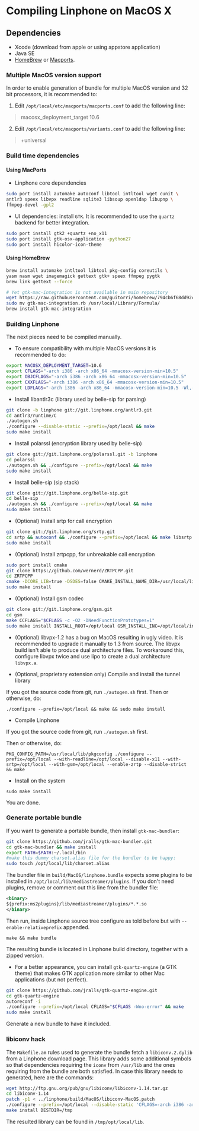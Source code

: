 # Compiling Linphone on MacOS X

## Dependencies

* Xcode (download from apple or using appstore application)
* Java SE
* [HomeBrew](http://brew.sh) or [Macports](http://www.macports.org/).

### Multiple MacOS version support

In order to enable generation of bundle for multiple MacOS version and 32 bit processors, it is recommended to:

1. Edit `/opt/local/etc/macports/macports.conf` to add the following line:

 > macosx_deployment_target 10.6

2. Edit `/opt/local/etc/macports/variants.conf` to add the following line:

 > +universal

### Build time dependencies

#### Using MacPorts

* Linphone core dependencies
 ```sh
 sudo port install automake autoconf libtool intltool wget cunit \
 antlr3 speex libvpx readline sqlite3 libsoup openldap libupnp \
 ffmpeg-devel -gpl2
 ```

* UI dependencies: install `GTK`. It is recommended to use the `quartz` backend for better integration.

 ```sh
 sudo port install gtk2 +quartz +no_x11
 sudo port install gtk-osx-application -python27
 sudo port install hicolor-icon-theme
 ```

 #### Using HomeBrew

 ```sh
brew install automake intltool libtool pkg-config coreutils \
yasm nasm wget imagemagick gettext gtk+ speex ffmpeg pygtk
brew link gettext --force

# Yet gtk-mac-integration is not available in main repository
wget https://raw.githubusercontent.com/guitorri/homebrew/794cb6f68dd92cffc60da86fc4b900bc9ce571ef/Library/Formula/gtk-mac-integration.rb
sudo mv gtk-mac-integration.rb /usr/local/Library/Formula/
brew install gtk-mac-integration
 ```

 ### Building Linphone

The next pieces need to be compiled manually.

* To ensure compatibility with multiple MacOS versions it is recommended to do:

 ```sh
 export MACOSX_DEPLOYMENT_TARGET=10.6
 export CFLAGS="-arch i386 -arch x86_64 -mmacosx-version-min=10.5"
 export OBJCFLAGS="-arch i386 -arch x86_64 -mmacosx-version-min=10.5"
 export CXXFLAGS="-arch i386 -arch x86_64 -mmacosx-version-min=10.5"
 export LDFLAGS="-arch i386 -arch x86_64 -mmacosx-version-min=10.5 -Wl,-headerpad_max_install_names -Wl,-read_only_relocs -Wl,suppress"
 ```

* Install libantlr3c (library used by belle-sip for parsing)

 ```sh
 git clone -b linphone git://git.linphone.org/antlr3.git
 cd antlr3/runtime/C
 ./autogen.sh
 ./configure --disable-static --prefix=/opt/local && make
 sudo make install
 ```

* Install polarssl (encryption library used by belle-sip)
 ```sh
 git clone git://git.linphone.org/polarssl.git -b linphone
 cd polarssl
 ./autogen.sh && ./configure --prefix=/opt/local && make
 sudo make install
 ```

* Install belle-sip (sip stack)

 ```sh
 git clone git://git.linphone.org/belle-sip.git
 cd belle-sip
 ./autogen.sh && ./configure --prefix=/opt/local && make
 sudo make install
 ```

* (Optional) Install srtp for call encryption

 ```sh
 git clone git://git.linphone.org/srtp.git
 cd srtp && autoconf && ./configure --prefix=/opt/local && make libsrtp.a
 sudo make install
 ```

* (Optional) Install zrtpcpp, for unbreakable call encryption

 ```sh
 sudo port install cmake
 git clone https://github.com/wernerd/ZRTPCPP.git
 cd ZRTPCPP
 cmake -DCORE_LIB=true -DSDES=false CMAKE_INSTALL_NAME_DIR=/usr/local/lib/ -DCMAKE_C_FLAGS="-arch i386 -arch x86_64 -mmacosx-version-min=10.5" -DCMAKE_CXX_FLAGS="-arch i386 -arch x86_64 --stdlib=libstdc++ -std=c++11 -lstdc++ -mmacosx-version-min=10.5"  -DCMAKE_C_COMPILER=`xcrun --find clang` -DCMAKE_CXX_COMPILER=`xcrun --find clang` .
 sudo make install
 ```

* (Optional) Install gsm codec

 ```sh
 git clone git://git.linphone.org/gsm.git
 cd gsm
 make CCFLAGS="$CFLAGS -c -O2 -DNeedFunctionPrototypes=1"
 sudo make install INSTALL_ROOT=/opt/local GSM_INSTALL_INC=/opt/local/include
 ```

* (Optional) libvpx-1.2 has a bug on MacOS resulting in ugly video. It is recommended to upgrade it manually to 1.3 from source.
The libvpx build isn't able to produce dual architecture files. To workaround this, configure libvpx twice and use lipo to create a dual architecture `libvpx.a`.

* (Optional, proprietary extension only) Compile and install the tunnel library

 If you got the source code from git, run `./autogen.sh` first.
 Then or otherwise, do:

 `./configure --prefix=/opt/local && make && sudo make install`

* Compile Linphone

 If you got the source code from git, run `./autogen.sh` first.

 Then or otherwise, do:

 `PKG_CONFIG_PATH=/usr/local/lib/pkgconfig ./configure --prefix=/opt/local --with-readline=/opt/local --disable-x11 --with-srtp=/opt/local --with-gsm=/opt/local --enable-zrtp --disable-strict && make`

* Install on the system

 `sudo make install`

You are done.

### Generate portable bundle

If you want to generate a portable bundle, then install `gtk-mac-bundler`:

 ```sh
 git clone https://github.com/jralls/gtk-mac-bundler.git
 cd gtk-mac-bundler && make install
 export PATH=$PATH:~/.local/bin
 #make this dummy charset.alias file for the bundler to be happy:
 sudo touch /opt/local/lib/charset.alias
 ```

The bundler file in `build/MacOS/linphone.bundle` expects some plugins to be installed in `/opt/local/lib/mediastreamer/plugins`.
If you don't need plugins, remove or comment out this line from the bundler file:

```xml
<binary>
${prefix:ms2plugins}/lib/mediastreamer/plugins/*.*.so
</binary>
```

Then run, inside Linphone source tree configure as told before but with `--enable-relativeprefix` appended.

 `make && make bundle`

The resulting bundle is located in Linphone build directory, together with a zipped version.

* For a better appearance, you can install `gtk-quartz-engine` (a GTK theme) that makes GTK application more similar to other Mac applications (but not perfect).

 ```sh
 git clone https://github.com/jralls/gtk-quartz-engine.git
 cd gtk-quartz-engine
 autoreconf -i
 ./configure --prefix=/opt/local CFLAGS="$CFLAGS -Wno-error" && make
 sudo make install
 ```

Generate a new bundle to have it included.

### libiconv hack

The `Makefile.am` rules used to generate the bundle fetch a `libiconv.2.dylib` from a Linphone download page.
This library adds some additional symbols so that dependencies requiring the `iconv` from `/usr/lib` and the ones requiring from the bundle are both satisfied.
In case this library needs to generated, here are the commands:

 ```sh
 wget http://ftp.gnu.org/pub/gnu/libiconv/libiconv-1.14.tar.gz
 cd libiconv-1.14
 patch -p1 < ../linphone/build/MacOS/libiconv-MacOS.patch
 ./configure --prefix=/opt/local --disable-static 'CFLAGS=-arch i386 -arch x86_64 -mmacosx-version-min=10.5' 'LDFLAGS=-arch i386 -arch x86_64 -mmacosx-version-min=10.5'  CXXFLAGS="-arch i386 -arch x86_64 -mmacosx-version-min=10.5" && make
 make install DESTDIR=/tmp
 ```

The resulted library can be found in `/tmp/opt/local/lib`.




